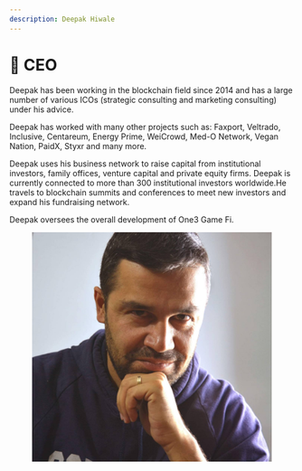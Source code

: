 ```yaml
---
description: Deepak Hiwale
---
```


# 📍 CEO



Deepak has been working in the blockchain field since 2014 and has a large number of various ICOs (strategic consulting and marketing consulting) under his advice.

Deepak has worked with many other projects such as: Faxport, Veltrado, Inclusive, Centareum, Energy Prime, WeiCrowd, Med-O Network, Vegan Nation, PaidX, Styxr and many more.&#x20;

Deepak uses his business network to raise capital from institutional investors, family offices, venture capital and private equity firms. Deepak is currently connected to more than 300 institutional investors worldwide.He travels to blockchain summits and conferences to meet new investors and expand his fundraising network.&#x20;

Deepak oversees the overall development of One3 Game Fi.

<figure><img src="../.gitbook/assets/photo_2022-10-17_21-03-07 (2).jpg" alt=""><figcaption></figcaption></figure>
